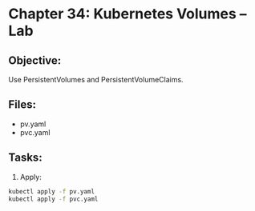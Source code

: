 # Chapter 34: Kubernetes Volumes – Lab

## Objective:
Use PersistentVolumes and PersistentVolumeClaims.

## Files:
- pv.yaml
- pvc.yaml

## Tasks:
1. Apply:
```bash
kubectl apply -f pv.yaml
kubectl apply -f pvc.yaml
```
